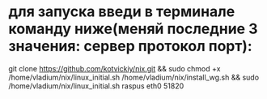 # для запуска введи в терминале команду ниже(меняй последние 3 значения: сервер протокол порт):
git clone https://github.com/kotvickiy/nix.git && sudo chmod +x /home/vladium/nix/linux_initial.sh /home/vladium/nix/install_wg.sh && sudo /home/vladium/nix/linux_initial.sh raspus eth0 51820
